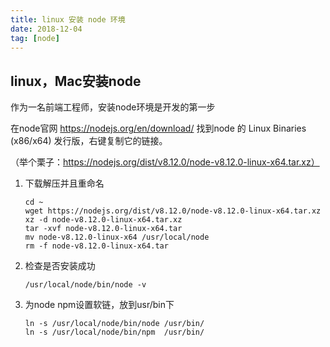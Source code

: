 ```yaml
---
title: linux 安装 node 环境
date: 2018-12-04
tag: [node]
---
```


## linux，Mac安装node

作为一名前端工程师，安装node环境是开发的第一步

在node官网 https://nodejs.org/en/download/ 找到node 的 Linux Binaries (x86/x64) 发行版，右键复制它的链接。

（举个栗子：https://nodejs.org/dist/v8.12.0/node-v8.12.0-linux-x64.tar.xz）

1. 下载解压并且重命名

   ```shell
   cd ~
   wget https://nodejs.org/dist/v8.12.0/node-v8.12.0-linux-x64.tar.xz
   xz -d node-v8.12.0-linux-x64.tar.xz
   tar -xvf node-v8.12.0-linux-x64.tar
   mv node-v8.12.0-linux-x64 /usr/local/node
   rm -f node-v8.12.0-linux-x64.tar
   ```

2. 检查是否安装成功

   ```shell
   /usr/local/node/bin/node -v
   ```

3. 为node npm设置软链，放到usr/bin下

   ```shell
   ln -s /usr/local/node/bin/node /usr/bin/
   ln -s /usr/local/node/bin/npm  /usr/bin/
   ```
